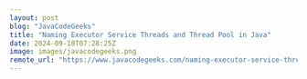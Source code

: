 ```yaml
---
layout: post
blog: "JavaCodeGeeks"
title: "Naming Executor Service Threads and Thread Pool in Java"
date: 2024-09-10T07:28:25Z
image: images/javacodegeeks.png
remote_url: "https://www.javacodegeeks.com/naming-executor-service-threads-and-thread-pool-in-java.html"
---
```

